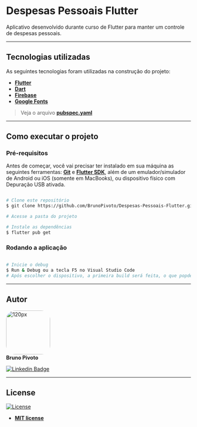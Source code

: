 # Despesas Pessoais Flutter
 Aplicativo desenvolvido durante curso de Flutter para manter um controle de despesas pessoais.

---

##  Tecnologias utilizadas

As seguintes tecnologias foram utilizadas na construção do projeto:

 - **[Flutter](https://flutter.dev/)**
 - **[Dart](https://dart.dev/)**
 - **[Firebase](https://firebase.google.com/?hl=pt)**
 - **[Google Fonts](https://fonts.google.com/)**

> Veja o arquivo  **[pubspec.yaml](https://github.com/BrunoPivoto/Despesas-Pessoais-Flutter/pubspec.yaml)**


---
##  Como executar o projeto

###  Pré-requisitos

Antes de começar, você vai precisar ter instalado em sua máquina as seguintes ferramentas:
**[Git](https://git-scm.com)** e **[Flutter SDK](https://docs.flutter.dev/get-started/install/windows)**, além de um emulador/simulador de Android ou iOS (somente em MacBooks), ou dispositivo físico com Depuração USB ativada.<br> 

```bash

# Clone este repositório
$ git clone https://github.com/BrunoPivoto/Despesas-Pessoais-Flutter.git

# Acesse a pasta do projeto

# Instale as dependências
$ flutter pub get

```
###  Rodando a aplicação

```bash

# Inicie o debug 
$ Run & Debug ou a tecla F5 no Visual Studio Code
# Após escolher o dispositivo, a primeira build será feita, o que popde ser demorado, logo após a aplicação abrirá no dispositivo selecionado.

```

---

##  Autor
<img style="border-radius: 20%;" src="https://avatars.githubusercontent.com/u/75286020?v=4" width="120px;" alt="120px"/><br>
**Bruno Pivoto**

[![Linkedin Badge](https://img.shields.io/badge/-BrunoPivoto-blue?style=flat-square&logo=Linkedin&logoColor=white&link=https://www.linkedin.com/in/bruno-pivoto-rangel)](https://www.linkedin.com/in/bruno-pivoto-rangel)


---
##  License
[![License](https://img.shields.io/apm/l/vim-mode?color=blue)](http://badges.mit-license.org)

- **[MIT license](https://choosealicense.com/licenses/mit/)**
